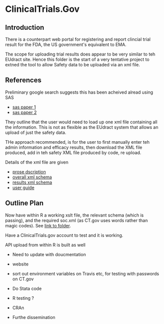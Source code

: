 # ClinicalTrials.Gov

## Introduction

There is a counterpart web portal for registering and report clincial
trial result for the FDA, the US government's equivalent to EMA.

The scope for uploading trial results does appear to be very similar to teh EUdract
site. Hence this folder is the start of a very tentative project to extned
the tool to allow Safety data to be uploaded via an xml file.

## References

Preliminary google search suggests this has been acheived alread using
SAS

* [sas paper 1](https://www.lexjansen.com/pharmasug/2012/AD/PharmaSUG-2012-AD10.pdf)
* [sas paper 2](https://www.lexjansen.com/nesug/nesug10/ph/ph01.pdf)

They outline that the user would need to load up one xml file containing all the
information. This is not as flexible as the EUdract system that allows an
upload of just the safety data.

THe approach recommended, is for the user to first manually enter teh admin information
and efficacy results, then download the XML file produced, add in teh safety XML
file produced by code, re upload.

Details of the xml file are given

* [prose dscription](https://prsinfo.clinicaltrials.gov/results_definitions.html)
* [overall xml schema](https://prsinfo.clinicaltrials.gov/ProtocolRecordSchema.xsd)
* [results xml schema](https://prsinfo.clinicaltrials.gov/RRSUploadSchema.xsd)
* [user guide](https://prsinfo.clinicaltrials.gov/prs-users-guide.html#section9)

## Outline Plan



Now have within R a working xslt file, the relevant schema (which is passing),
and the required soc.xml (as CT.gov uses words rather than magic codes). See
[link to folder](R/eudract/tests/testhat).

Have  a ClinicalTrials.gov account to test and it is working.  

API upload from within R is built as well



* Need to update with doucmentation 
* website 
* sort out environment variables on Travis etc, for testing with passwords on CT.gov
* Do Stata code
* R testing ?

* CRAn
* Furthe dissemination


